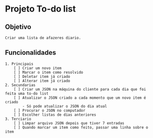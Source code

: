 # Projeto To-do list

## Objetivo
    Criar uma lista de afazeres diario.

## Funcionalidades
    1. Principais
        [ ] Criar um novo item
        [ ] Marcar o item como resolvido
        [ ] Deletar item já criado
        [ ] Alterar item já criado
    2. Secundarias
        [ ] Criar um JSON na máquina do cliente para cada dia que foi feita uma to-do list
        [ ] Atualizar o JSON criado a cada momento que um novo item é criado
            - Só pode atualizar o JSON do dia atual
        [ ] Procurar o JSON no computador
        [ ] Escolher listas de dias anteriores
    3. Terciario
        [ ] Limpar arquivo JSON depois que tiver 7 entradas
        [ ] Quando marcar um item como feito, passar uma linha sobre o item
